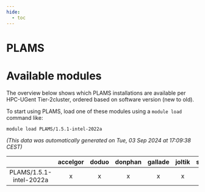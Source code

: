 ```yaml
---
hide:
  - toc
---
```


PLAMS
=====

# Available modules


The overview below shows which PLAMS installations are available per HPC-UGent Tier-2cluster, ordered based on software version (new to old).

To start using PLAMS, load one of these modules using a `module load` command like:

```shell
module load PLAMS/1.5.1-intel-2022a
```

*(This data was automatically generated on Tue, 03 Sep 2024 at 17:09:38 CEST)*  

| |accelgor|doduo|donphan|gallade|joltik|shinx|skitty|
| :---: | :---: | :---: | :---: | :---: | :---: | :---: | :---: |
|PLAMS/1.5.1-intel-2022a|x|x|x|x|x|-|x|
